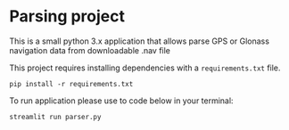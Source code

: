 # Parsing project

This is a small python 3.x application that allows parse GPS or Glonass navigation data from downloadable .nav file

This project requires installing dependencies with a `requirements.txt` file.

```
pip install -r requirements.txt
```

To run application please use to code below in your terminal:

```
streamlit run parser.py
```
